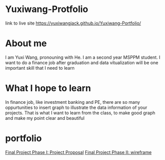 # Yuxiwang-Protfolio 

link to live site https://yuxiwangjack.github.io/Yuxiwang-Portfolio/

# About me
I am Yuxi Wang, pronouning with He. I am a second year MSPPM student. I want to do a finance job after graduation and data vitualization will be one important skill that I need to learn

# What I hope to learn
In finance job, like investment banking and PE, there are so many oppurtunities to insert graph to illustrate the data information of your projects. That is what I want to learn from the class, to make good graph and make my point clear and beautiful

# portfolio

[Final Project Phase I: Project Proposal](https://github.com/YuxiWangjack/final-project-part-1/blob/master/part1.md)
[Final Project Phase II: wireframe](https://yuxiwangjack.github.io/Final-Project-part-II/part2.html)
